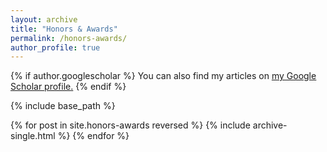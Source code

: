 ```yaml
---
layout: archive
title: "Honors & Awards"
permalink: /honors-awards/
author_profile: true
---
```


{% if author.googlescholar %}
  You can also find my articles on <u><a href="{{author.googlescholar}}">my Google Scholar profile</a>.</u>
{% endif %}

{% include base_path %}

{% for post in site.honors-awards reversed %}
  {% include archive-single.html %}
{% endfor %}
